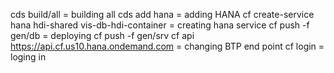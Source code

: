 cds build/all = building all
cds add hana = adding HANA 
cf create-service hana hdi-shared vis-db-hdi-container  = creating hana service
cf push -f gen/db = deploying
cf push -f gen/srv
cf api https://api.cf.us10.hana.ondemand.com = changing BTP end point
cf login = loging in

